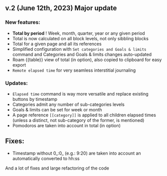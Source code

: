 ## v.2 (June 12th, 2023) **Major update**
### New features:
  - **Total by period** ! Week, month, quarter, year or any given period
  - Total is now calculated on all block levels, not only sibbling blocks
  - Total for a given page and all its references
  - Simplified configuration with `Set categories and Goals & limits` command and Categories and Goals & limits changes auto-updated
  - Roam {{table}} view of total (in option), also copied to clipboard for easy export
  - `Remote elapsed time` for very seamless interstitial journaling

### Updates:
  - `Elapsed time` command is way more versatile and replace existing buttons by timestamp
  - Categories admit any number of sub-categories levels
  - Goals & limits can be set for week or month
  - A page reference `[[category]]` is applied to all children elapsed times (unless a distinct, not sub-category of the former, is mentioned)
  - Pomodoros are taken into account in total (in option)

## Fixes:
  - Timestamp without 0_:0_ (e.g.: 9:20) are taken into account an automatically converted to hh:ss

And a lot of fixes and large refactoring of the code
